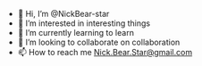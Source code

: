 - 👋 Hi, I’m @NickBear-star
- 👀 I’m interested in interesting things
- 🌱 I’m currently learning to learn
- 💞️ I’m looking to collaborate on collaboration
- 📫 How to reach me Nick.Bear.Star@gmail.com

<!---
NickBear-star/NickBear-star is a ✨ special ✨ repository because its `README.md` (this file) appears on your GitHub profile.
You can click the Preview link to take a look at your changes.
--->
